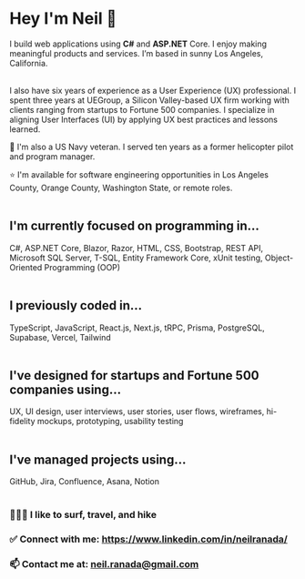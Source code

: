 # Hey I'm Neil 👋
 
I build web applications using **C#** and **ASP.NET** Core. I enjoy making meaningful products and services. I’m based in sunny Los Angeles, California.  
<br>

I also have six years of experience as a User Experience (UX) professional. I spent three years at UEGroup, a Silicon
Valley-based UX firm working with clients ranging from startups to Fortune 500 companies. I specialize in aligning User Interfaces (UI) by
applying UX best practices and lessons learned.
<br>

🚁 I'm also a US Navy veteran. I served ten years as a former helicopter pilot and program manager. 

⭐️ I'm available for software engineering opportunities in Los Angeles County, Orange County, Washington State, or remote roles.  
<br>

## I'm currently focused on programming in...
C#, ASP.NET Core, Blazor, Razor, HTML, CSS, Bootstrap, REST API, Microsoft SQL Server, T-SQL, Entity Framework Core, xUnit testing, Object-Oriented Programming (OOP)  
<br>

## I previously coded in... 
TypeScript, JavaScript, React.js, Next.js, tRPC, Prisma, PostgreSQL, Supabase, Vercel, Tailwind  
<br>

## I've designed for startups and Fortune 500 companies using...
UX, UI design, user interviews, user stories, user flows, wireframes, hi-fidelity mockups, prototyping, usability testing  
<br>

## I've managed projects using...
GitHub, Jira, Confluence, Asana, Notion  
<br>

### 🏄🏻‍♂ I like to surf, travel, and hike

### ✅ Connect with me: https://www.linkedin.com/in/neilranada/

### 📫 Contact me at: neil.ranada@gmail.com
